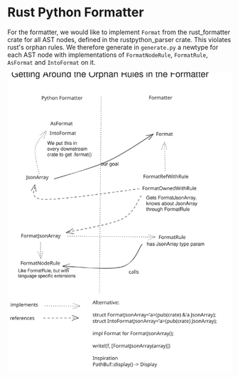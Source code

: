 # Rust Python Formatter

For the formatter, we would like to implement `Format` from the rust_formatter crate for all AST
nodes, defined in the rustpython_parser crate. This violates rust's orphan rules. We therefore
generate in `generate.py` a newtype for each AST node with implementations of `FormatNodeRule`,
`FormatRule`, `AsFormat` and `IntoFormat` on it.

![excalidraw showing the relationships between the different types](orphan_rules_in_the_formatter.svg)
